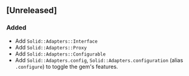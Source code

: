 ## [Unreleased]

### Added

- Add `Solid::Adapters::Interface`
- Add `Solid::Adapters::Proxy`
- Add `Solid::Adapters::Configurable`
- Add `Solid::Adapters.config`, `Solid::Adapters.configuration` (alias `.configure`) to toggle the gem's features.
